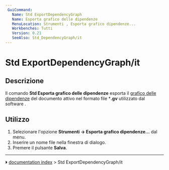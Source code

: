 ```yaml
---
 GuiCommand:
   Name: Std ExportDependencyGraph
   Name: Esporta grafico delle dipendenze
   MenuLocation: Strumenti , Esporta grafico dipendenze...
   Workbenches: Tutti
   Version: 0.21
   SeeAlso: Std_DependencyGraph/it
---
```


# Std ExportDependencyGraph/it



## Descrizione

Il comando **Std Esporta grafico delle dipendenze** esporta il [grafico delle dipendenze](Std_DependencyGraph/it.md) del documento attivo nel formato file ***.gv** utilizzato dal software [](https://graphviz.org/Graphviz).



## Utilizzo

1.  Selezionare l\'opzione **Strumenti → Esporta grafico dipendenze...** dal menu.
2.  Inserire un nome file nella finestra di dialogo.
3.  Premere il pulsante **Salva**.



---
⏵ [documentation index](../README.md) > Std ExportDependencyGraph/it
